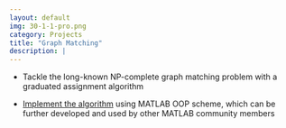 ```yaml
---
layout: default
img: 30-1-1-pro.png
category: Projects
title: "Graph Matching"
description: |
---
```

* Tackle the long-known NP-complete graph matching problem with a graduated assignment algorithm


* [Implement the algorithm](https://github.com/WesleyyC/SpatialPatternRecognition/tree/master/GraphMatching) using MATLAB OOP scheme, which can be further developed and used by other MATLAB community members